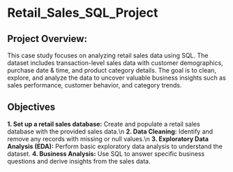 # Retail_Sales_SQL_Project

## Project Overview:
This case study focuses on analyzing retail sales data using SQL. The dataset includes transaction-level sales data with customer demographics, purchase date & time, and product category details.
The goal is to clean, explore, and analyze the data to uncover valuable business insights such as sales performance, customer behavior, and category trends.

## Objectives
**1. Set up a retail sales database:** Create and populate a retail sales database with the provided sales data.\n
**2. Data Cleaning:** Identify and remove any records with missing or null values.\n
**3. Exploratory Data Analysis (EDA):** Perform basic exploratory data analysis to understand the dataset.
**4. Business Analysis:** Use SQL to answer specific business questions and derive insights from the sales data.



